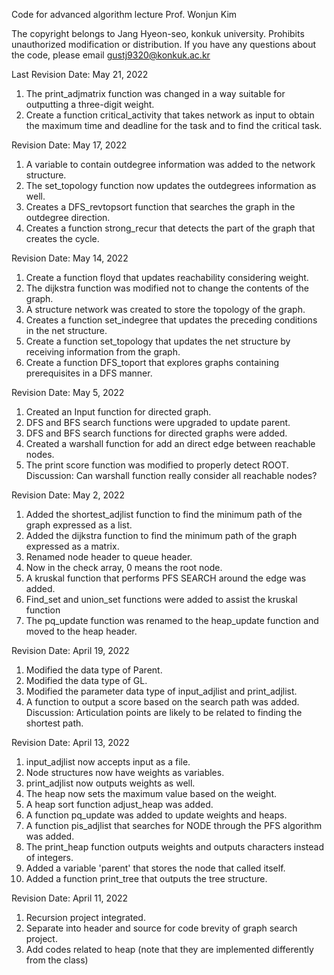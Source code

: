Code for advanced algorithm lecture
Prof. Wonjun Kim

The copyright belongs to Jang Hyeon-seo, konkuk university.
Prohibits unauthorized modification or distribution.
If you have any questions about the code, please email gustj9320@konkuk.ac.kr


Last Revision Date: May 21, 2022
1. The print_adjmatrix function was changed in a way suitable for outputting a three-digit weight.
2. Create a function critical_activity that takes network as input to obtain the maximum time and deadline for the task and to find the critical task.

Revision Date: May 17, 2022
1. A variable to contain outdegree information was added to the network structure.
2. The set_topology function now updates the outdegrees information as well.
3. Creates a DFS_revtopsort function that searches the graph in the outdegree direction.
4. Creates a function strong_recur that detects the part of the graph that creates the cycle.

Revision Date: May 14, 2022
1. Create a function floyd that updates reachability considering weight.
2. The dijkstra function was modified not to change the contents of the graph.
3. A structure network was created to store the topology of the graph.
4. Creates a function set_indegree that updates the preceding conditions in the net structure.
5. Create a function set_topology that updates the net structure by receiving information from the graph.
6. Create a function DFS_toport that explores graphs containing prerequisites in a DFS manner.

Revision Date: May 5, 2022
1. Created an Input function for directed graph.
2. DFS and BFS search functions were upgraded to update parent.
3. DFS and BFS search functions for directed graphs were added.
4. Created a warshall function for add an direct edge between reachable nodes.
5. The print score function was modified to properly detect ROOT.
Discussion: Can warshall function really consider all reachable nodes?

Revision Date: May 2, 2022
1. Added the shortest_adjlist function to find the minimum path of the graph expressed as a list.
2. Added the dijkstra function to find the minimum path of the graph expressed as a matrix.
3. Renamed node header to queue header.
4. Now in the check array, 0 means the root node.
5. A kruskal function that performs PFS SEARCH around the edge was added.
6. Find_set and union_set functions were added to assist the kruskal function
7. The pq_update function was renamed to the heap_update function and moved to the heap header.

Revision Date: April 19, 2022 
1. Modified the data type of Parent.
2. Modified the data type of GL.
3. Modified the parameter data type of input_adjlist and print_adjlist.
4. A function to output a score based on the search path was added.
Discussion: Articulation points are likely to be related to finding the shortest path.

Revision Date: April 13, 2022 
1. input_adjlist now accepts input as a file.
2. Node structures now have weights as variables.
3. print_adjlist now outputs weights as well.
4. The heap now sets the maximum value based on the weight.
5. A heap sort function adjust_heap was added.
6. A function pq_update was added to update weights and heaps.
7. A function pis_adjlist that searches for NODE through the PFS algorithm was added.
8. The print_heap function outputs weights and outputs characters instead of integers.
9. Added a variable 'parent' that stores the node that called itself.
10. Added a function print_tree that outputs the tree structure.

Revision Date: April 11, 2022 
1. Recursion project integrated.
2. Separate into header and source for code brevity of graph search project.
3. Add codes related to heap (note that they are implemented differently from the class)

